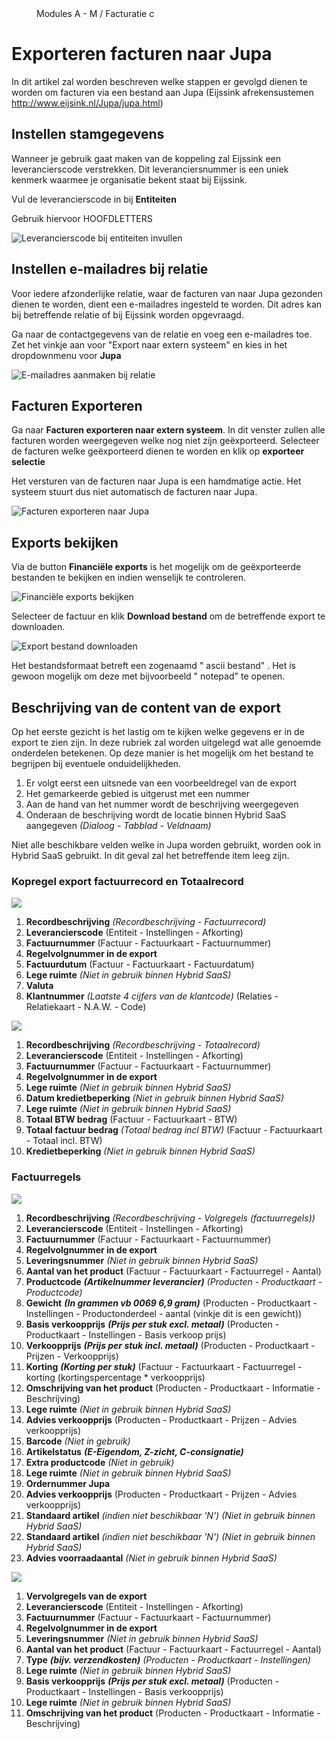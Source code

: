 <properties>
	<page>
		<title>Export Jupa</title>
	</page>
	<menu>
		<position>Modules A - M / Facturatie </position> 
		<title>Export Jupa</title>
		<sort>c</sort>
	</menu>
</properties>

# Exporteren facturen naar Jupa #

In dit artikel zal worden beschreven welke stappen er gevolgd dienen te worden om facturen via een bestand aan Jupa (Eijssink afrekensustemen http://www.eijsink.nl/Jupa/jupa.html) 

## Instellen stamgegevens ##

Wanneer je gebruik gaat maken van de koppeling zal Eijssink een leverancierscode verstrekken. Dit leveranciersnummer is een uniek kenmerk waarmee je organisatie bekent staat bij Eijssink. 

Vul de leverancierscode in bij **Entiteiten**

<div class="info">
Gebruik hiervoor HOOFDLETTERS
</div>

![Leverancierscode bij entiteiten invullen ](images/entiteit.png)

## Instellen e-mailadres bij relatie ##

Voor iedere afzonderlijke relatie, waar de facturen van naar Jupa gezonden dienen te worden, dient een e-mailadres ingesteld te worden. Dit adres kan bij betreffende relatie of bij Eijssink worden opgevraagd.

Ga naar de contactgegevens van de relatie en voeg een e-mailadres toe. Zet het vinkje aan voor "Export naar extern systeem"  en kies in het dropdownmenu voor **Jupa**

![E-mailadres aanmaken bij relatie](images/bedrijf.png)

## Facturen Exporteren ##

Ga naar **Facturen exporteren naar extern systeem**. In dit venster zullen alle facturen worden weergegeven welke nog niet zijn geëxporteerd. Selecteer de facturen welke geëxporteerd dienen te worden en klik op **exporteer selectie**

<div class="info">
Het versturen van de facturen naar Jupa is een hamdmatige actie. Het systeem stuurt dus niet automatisch de facturen naar Jupa.
</div>

![Facturen exporteren naar Jupa](images/exporteer.png)

## Exports bekijken ##

Via de button **Financiële exports** is het mogelijk om de geëxporteerde bestanden te bekijken en indien wenselijk te controleren.

![Financiële exports bekijken](images/financielleexport.png)

Selecteer de factuur en klik **Download bestand** om de betreffende export te downloaden.

![Export bestand downloaden](images/download.png)

<div class="info">
Het bestandsformaat betreft een zogenaamd " ascii bestand" . Het is gewoon mogelijk om deze met bijvoorbeeld " notepad" te openen.
</div>

## Beschrijving van de content van de export ##

Op het eerste gezicht is het lastig om te kijken welke gegevens er in de export te zien zijn. In deze rubriek zal worden uitgelegd wat alle genoemde onderdelen betekenen. Op deze manier is het mogelijk om het bestand te begrijpen bij eventuele onduidelijkheden.

1. Er volgt eerst een uitsnede van een voorbeeldregel van de export
2. Het gemarkeerde gebied is uitgerust met een nummer
3. Aan de hand van het nummer wordt de beschrijving weergegeven
4. Onderaan de beschrijving wordt de locatie binnen Hybrid SaaS aangegeven *(Dialoog - Tabblad - Veldnaam)*

<div class="info">
Niet alle beschikbare velden welke in Jupa worden gebruikt, worden ook in Hybrid SaaS gebruikt. In dit geval zal het betreffende item leeg zijn.
</div>

### Kopregel export factuurrecord en Totaalrecord ###

![](images/export1.png)

1. **Recordbeschrijving** *(Recordbeschrijving - Factuurrecord)*
2. **Leverancierscode**
	(Entiteit - Instellingen - Afkorting)
3. **Factuurnummer**
	(Factuur - Factuurkaart - Factuurnummer)
4. **Regelvolgnummer in de export**
5. **Factuurdutum**
	(Factuur - Factuurkaart - Factuurdatum)
6. **Lege ruimte** *(Niet in gebruik binnen Hybrid SaaS)*
7. **Valuta**
8. **Klantnummer** *(Laatste 4 cijfers van de klantcode)*
	(Relaties - Relatiekaart - N.A.W. - Code)

![](images/export2.png)


1. **Recordbeschrijving** *(Recordbeschrijving - Totaalrecord)*
2. **Leverancierscode**
	(Entiteit - Instellingen - Afkorting)
3. **Factuurnummer**
	(Factuur - Factuurkaart - Factuurnummer)
4. **Regelvolgnummer in de export**
5. **Lege ruimte** *(Niet in gebruik binnen Hybrid SaaS)*
6. **Datum kredietbeperking** *(Niet in gebruik binnen Hybrid SaaS)*
7. **Lege ruimte** *(Niet in gebruik binnen Hybrid SaaS)*
8. **Totaal BTW bedrag** 
	(Factuur - Factuurkaart - BTW)
9. **Totaal factuur bedrag** *(Totaal bedrag incl BTW)*
	(Factuur - Factuurkaart - Totaal incl. BTW)
10. **Kredietbeperking** *(Niet in gebruik binnen Hybrid SaaS)*

### Factuurregels ###

![](images/export3.png)

1. **Recordbeschrijving** *(Recordbeschrijving - Volgregels (factuurregels))*
2. **Leverancierscode**
	(Entiteit - Instellingen - Afkorting)
3. **Factuurnummer**
	(Factuur - Factuurkaart - Factuurnummer)
4. **Regelvolgnummer in de export**
5. **Leveringsnummer** *(Niet in gebruik binnen Hybrid SaaS)*
6. **Aantal van het product**
	(Factuur - Factuurkaart - Factuurregel - Aantal)
7.  **Productcode** ***(Artikelnummer leverancier)***
	*(Producten - Productkaart - Productcode)*
8.  **Gewicht** ***(In grammen vb 0069 6,9 gram)***
	(Producten - Productkaart - Instellingen - Productonderdeel - aantal (vinkje dit is een gewicht))
9.  **Basis verkoopprijs** ***(Prijs per stuk excl. metaal)***
	(Producten - Productkaart - Instellingen - Basis verkoop prijs)
10.  **Verkoopprijs** ***(Prijs per stuk incl. metaal)***
	(Producten - Productkaart - Prijzen - Verkoopprijs)
11.  **Korting** ***(Korting per stuk)***
	(Factuur - Factuurkaart - Factuurregel - korting (kortingspercentage * verkoopprijs)
12.  **Omschrijving van het product**
	(Producten - Productkaart - Informatie - Beschrijving)
13.  **Lege ruimte** *(Niet in gebruik binnen Hybrid SaaS)*
14.  **Advies verkoopprijs**
	(Producten - Productkaart - Prijzen - Advies verkoopprijs)
15.  **Barcode** *(Niet in gebruik)*
16.  **Artikelstatus** ***(E-Eigendom, Z-zicht, C-consignatie)***
17.  **Extra productcode** *(Niet in gebruik)*
18.  **Lege ruimte** *(Niet in gebruik binnen Hybrid SaaS)*
19.  **Ordernummer Jupa**
20.  **Advies verkoopprijs**
	(Producten - Productkaart - Prijzen - Advies verkoopprijs)
21.  **Standaard artikel** *(indien niet beschikbaar 'N')* *(Niet in gebruik binnen Hybrid SaaS)*
22.  **Standaard artikel** *(indien niet beschikbaar 'N')* *(Niet in gebruik binnen Hybrid SaaS)*
23.  **Advies voorraadaantal** *(Niet in gebruik binnen Hybrid SaaS)*
	
![](images/export4.png)

1. **Vervolgregels van de export**
2. **Leverancierscode**
	(Entiteit - Instellingen - Afkorting)
3. **Factuurnummer**
	(Factuur - Factuurkaart - Factuurnummer)
4. **Regelvolgnummer in de export**
5. **Leveringsnummer** *(Niet in gebruik binnen Hybrid SaaS)*
6. **Aantal van het product**
	(Factuur - Factuurkaart - Factuurregel - Aantal)
7.  **Type** ***(bijv. verzendkosten)***
	*(Producten - Productkaart - Instellingen)*
8.  **Lege ruimte** *(Niet in gebruik binnen Hybrid SaaS)*
9.  **Basis verkoopprijs** ***(Prijs per stuk excl. metaal)***
	(Producten - Productkaart - Instellingen - Basis verkoopprijs)
10.  **Lege ruimte** *(Niet in gebruik binnen Hybrid SaaS)*
11.  **Omschrijving van het product**
	(Producten - Productkaart - Informatie - Beschrijving)